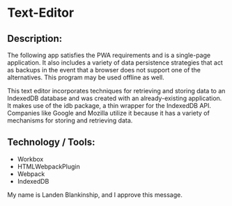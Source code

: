 # Text-Editor

## Description:

The following app satisfies the PWA requirements and is a single-page application. It also includes a variety of data persistence strategies that act as backups in the event that a browser does not support one of the alternatives. This program may be used offline as well.


This text editor incorporates techniques for retrieving and storing data to an IndexedDB database and was created with an already-existing application. It makes use of the idb package, a thin wrapper for the IndexedDB API. Companies like Google and Mozilla utilize it because it has a variety of mechanisms for storing and retrieving data.

## Technology / Tools:
- Workbox
- HTMLWebpackPlugin
- Webpack
- IndexedDB


My name is Landen Blankinship, and I approve this message.
